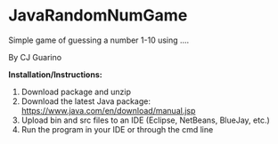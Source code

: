 # JavaRandomNumGame
Simple game of guessing a number 1-10 using ....

By CJ Guarino

**Installation/Instructions:**

1. Download package and unzip  
2. Download the latest Java package: https://www.java.com/en/download/manual.jsp  
3. Upload bin and src files to an IDE (Eclipse, NetBeans, BlueJay, etc.)  
4. Run the program in your IDE or through the cmd line  
